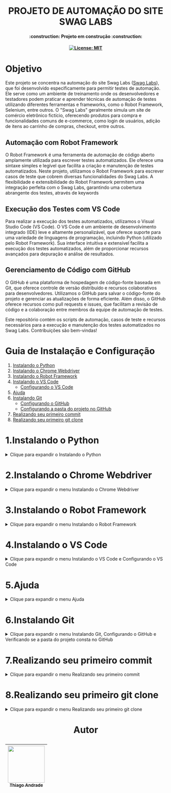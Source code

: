 <h1 align="center">PROJETO DE AUTOMAÇÃO DO SITE SWAG LABS </h1>

<h4 align="center"> 
    :construction:  Projeto em construção  :construction:
</h4>

<h4 align="center">
    
[![License: MIT](https://img.shields.io/badge/License-MIT-yellow.svg)](https://github.com/macielthiago89/swaglabs/blob/main/LICENSE)
</h4>

# Objetivo

Este projeto se concentra na automação do site Swag Labs ([Swag Labs](https://www.saucedemo.com)), que foi desenvolvido especificamente para permitir testes de automação. Ele serve como um ambiente de treinamento onde os desenvolvedores e testadores podem praticar e aprender técnicas de automação de testes utilizando diferentes ferramentas e frameworks, como o Robot Framework, Selenium, entre outros. O "Swag Labs" geralmente simula um site de comércio eletrônico fictício, oferecendo produtos para compra e funcionalidades comuns de e-commerce, como login de usuários, adição de itens ao carrinho de compras, checkout, entre outros. 

## Automação com Robot Framework

O Robot Framework é uma ferramenta de automação de código aberto amplamente utilizada para escrever testes automatizados. Ele oferece uma sintaxe simples e legível que facilita a criação e manutenção de testes automatizados. Neste projeto, utilizamos o Robot Framework para escrever casos de teste que cobrem diversas funcionalidades do Swag Labs. A flexibilidade e extensibilidade do Robot Framework permitem uma integração perfeita com o Swag Labs, garantindo uma cobertura abrangente dos testes, através de keywords

## Execução dos Testes com VS Code

Para realizar a execução dos testes automatizados, utilizamos o Visual Studio Code (VS Code). O VS Code é um ambiente de desenvolvimento integrado (IDE) leve e altamente personalizável, que oferece suporte para uma variedade de linguagens de programação, incluindo Python (utilizado pelo Robot Framework). Sua interface intuitiva e extensível facilita a execução dos testes automatizados, além de proporcionar recursos avançados para depuração e análise de resultados.

## Gerenciamento de Código com GitHub

O GitHub é uma plataforma de hospedagem de código-fonte baseada em Git, que oferece controle de versão distribuído e recursos colaborativos para desenvolvedores. Utilizamos o GitHub para salvar o código-fonte do projeto e gerenciar as atualizações de forma eficiente. Além disso, o GitHub oferece recursos como pull requests e issues, que facilitam a revisão de código e a colaboração entre membros da equipe de automação de testes.

Este repositório contém os scripts de automação, casos de teste e recursos necessários para a execução e manutenção dos testes automatizados no Swag Labs. Contribuições são bem-vindas!

# Guia de Instalação e Configuração

1. [Instalando o Python](#1instalando-o-python)
2. [Instalando o Chrome Webdriver](#2instalando-o-chrome-webdriver)
3. [Instalando o Robot Framework](#3instalando-o-robot-framework)
4. [Instalando o VS Code](#4instalando-o-vs-code)
   * [Configurando o VS Code](configurando-o-vs-code)
5. [Ajuda](#5ajuda)
6. [Instalando Git](#6instalando-git)
   * [Configurando o GitHub](#configurando-o-github)
   * [Configurando a pasta do projeto no GitHub](#configurando-a-pasta-do-projeto-no-github)
7. [Realizando seu primeiro commit](#7realizando-seu-primeiro-commit)
8. [Realizando seu primeiro git clone](#8realizando-seu-primeiro-git-clone)
   
# 1.Instalando o Python

<details>

<summary> Clique para expandir o Instalando o Python </summary>

1.1 Acesse o site [python.org/downloads](https://www.python.org/downloads/) ou pesquise no Google por "Python" e clique em "Downloads".

![1](https://github.com/macielthiago89/automacaoorange/assets/92893341/508541be-06d6-4de0-8d59-f45993159f9e)

1.2 Clique em "Download Python" (Versão atual).

![2](https://github.com/macielthiago89/automacaoorange/assets/92893341/7df2e25a-8f25-4d6e-8d1b-6044672ee838)

1.3 Marque os checkboxes "Use admin privileges when installing py.exe" e "Add python.exe to PATH". Após marcar os checkboxes, clique em "Install Now" e depois em "Next".

![3](https://github.com/macielthiago89/automacaoorange/assets/92893341/ac763428-eace-4e4d-b4b4-ccab8a8add65)

1.4 Clique em "Close" para fechar o instalador do Python.

![4](https://github.com/macielthiago89/automacaoorange/assets/92893341/40f96095-7501-4713-87cc-a3054c2425dc)

1.5 Abra o CMD do Windows e digite `python --version`. A versão exibida no CMD deve ser a mesma que você baixou no passo 02.

![5](https://github.com/macielthiago89/automacaoorange/assets/92893341/b9e6ff17-7801-4e0a-8ef9-913f8a6c2903)

1.6 Clique em "Close" para fechar o instalador do Python.

</details>

# 2.Instalando o Chrome Webdriver

<details>

<summary> Clique para expandir o menu Instalando o Chrome Webdriver </summary>

2.1 No navegador do Chrome, clique em "⁝" para exibir as opções do Chrome e depois em "Ajuda" > "Sobre o Google Chrome".

![6](https://github.com/macielthiago89/automacaoorange/assets/92893341/23788b8a-e7db-4a6d-a437-1bfb7bc408ce)

2.2 Verifique qual a última versão do Chrome. Caso esteja desatualizado, atualize-o.

![7](https://github.com/macielthiago89/automacaoorange/assets/92893341/c3c53e37-3a68-4a13-b379-f2beec068034)

2.3 Acesse o site [chromedriver.chromium.org/downloads](https://chromedriver.chromium.org/downloads) e baixe a versão compatível com seu Chrome.

![8](https://github.com/macielthiago89/automacaoorange/assets/92893341/ad78655f-b3e7-463e-8a87-ed671399fb45)

2.4 Clique em "STABLE", esta é a versão estável do Chrome Driver.

![9](https://github.com/macielthiago89/automacaoorange/assets/92893341/4ef120cd-a501-4262-86d4-0b349085b361)

![10](https://github.com/macielthiago89/automacaoorange/assets/92893341/539ce54a-1ed7-4a21-82d8-7022780bd15e)

2.5 Abra o arquivo baixado no seu navegador.

![12](https://github.com/macielthiago89/automacaoorange/assets/92893341/70f3377c-c752-4506-b4ee-85bcd03bc6d7)

2.6 Navegue até onde o Python foi instalado. Caso não lembre onde foi instalado, clique com o botão direito sobre o atalho do Python, abra o local do arquivo e a pasta "Scripts".

![13](https://github.com/macielthiago89/automacaoorange/assets/92893341/7e8d73fc-10b6-4ff3-9b15-58a247ac9b88)

2.7 Cole o arquivo `chromedriver.exe`.

![14](https://github.com/macielthiago89/automacaoorange/assets/92893341/7f0cfad2-ba8d-4618-b26a-d43bce0a5ab3)

</details>

# 3.Instalando o Robot Framework

<details>

<summary> Clique para expandir o menu Instalando o Robot Framework </summary>

3.1 Abra o CMD do Windows e digite `pip install robotframework`.

![15](https://github.com/macielthiago89/automacaoorange/assets/92893341/58015132-2f18-455a-9543-cfcdbba62518)

3.2 Abra o CMD do Windows e digite `pip install robotframework-seleniumlibrary`.

![16](https://github.com/macielthiago89/automacaoorange/assets/92893341/03df1c97-1070-4cdb-b965-9441ea4173e3)

3.3 Abra o CMD do Windows e digite `pip install setuptools`.

![18](https://github.com/macielthiago89/automacaoorange/assets/92893341/6e0e0430-5d0a-4d95-be7e-50af1118eb15)

3.4 Abra o CMD do Windows e digite `pip install robotframework-faker`.

![19](https://github.com/macielthiago89/automacaoorange/assets/92893341/c61faa53-cd3e-48e5-bf7d-6b613aaec260)

</details>

# 4.Instalando o VS Code

<details>

<summary> Clique para expandir o menu Instalando o VS Code e Configurando o VS Code </summary>

4.1 Acesse o site [code.visualstudio.com/download](https://code.visualstudio.com/download) ou pesquise no Google por "VS Code" e clique em "Download".

![20](https://github.com/macielthiago89/automacaoorange/assets/92893341/5a99c4eb-5ab0-4c4d-bca2-9cf2dbe1a7cf)

4.2 Selecione o Visual Studio Code de acordo com seu sistema operacional.

![21](https://github.com/macielthiago89/automacaoorange/assets/92893341/71b83b05-8218-456d-9b25-06c01de8143e)

4.3 Aceite o acordo e siga as instruções para finalizar a instalação.

![22](https://github.com/macielthiago89/automacaoorange/assets/92893341/b1738ddb-43e9-4900-a9ae-bce2023da399)

# Configurando o VS Code

4.4 Abra o VS Code.

4.5 Clique em "Extensions" e instale as extensões necessárias, como "Robot Framework Language Server", "Material Icon Theme", e "Dracula Official".

![23](https://github.com/macielthiago89/automacaoorange/assets/92893341/fae63138-7c7b-477d-b066-78ab8522250b)
![25](https://github.com/macielthiago89/automacaoorange/assets/92893341/9b8491f8-761e-4613-aaa6-637fa496842a)
![26](https://github.com/macielthiago89/automacaoorange/assets/92893341/40586cdc-2235-41c1-aa7b-c98ab340cedc)

4.6 Crie um arquivo `.code-workspace` para configurar o ambiente de trabalho.

![27](https://github.com/macielthiago89/automacaoorange/assets/92893341/176ff886-e5f9-4058-b4a4-ef815c9b0395)

4.7 Cole o seguinte código no arquivo:

```json
{
    "folders": [
        {
            "path": "."
        }
    ],
    "settings": {
        "rfLanguageServer.libraries": [
            "BuiltIn-3.1.1",
            "Collections-3.1.1",
            "DateTime-3.1.1",
            "Dialogs-3.1.1",
            "OperatingSystem-3.1.1",
            "Process-3.1.1",
            "Screenshot-3.1.1",
            "SeleniumLibrary-3.3.1",
            "Telnet-3.1.1",
            "XML-3.1.1"
        ]
    }
}
```
![28](https://github.com/macielthiago89/automacaoorange/assets/92893341/cddb9f9f-c3b4-4cb3-8828-0c165d69c2c3)

Após salvar o arquivo, crie um arquivo com extensão .robot e digite *** Sistema para exibir as opções de sessões do Robot.

Crie outro arquivo com extensão .robot, digite *** Settings *** e importe a library Selenium ou qualquer outra. Em seguida, digite *** Keywords ***.

![29](https://github.com/macielthiago89/automacaoorange/assets/92893341/7991ce7e-d73a-4b23-971b-396a0005419e)

Ao digitar a keyword, o VS Code já exibe a opção para selecionar.

![30](https://github.com/macielthiago89/automacaoorange/assets/92893341/130fcf59-c5c4-4f92-af34-157120c5e455)

</details>

# 5.Ajuda

<details>

<summary> Clique para expandir o menu Ajuda </summary>

Se mesmo após a instalação do Python o programa não reconheceu as variáveis de ambiente, siga estes passos:

   * 5.1. Clique em "Pesquisa" no Windows.

   * 5.2. Digite "Variáveis de ambiente".

   * 5.3. Após a tela abrir, clique em "Variáveis de ambiente".

   * 5.4. Em "Variáveis de usuário", clique em "Path".

   * 5.5. Clique em "Editar".

   * 5.6. Clique em "Procurar" e navegue até onde o seu Python foi instalado.

   * 5.7. Selecione o diretório do Python e Python\Scripts.

   * 5.8. Coloque as duas variáveis em primeiro e salve.

![31](https://github.com/macielthiago89/automacaoorange/assets/92893341/38f3e179-57d7-48fd-a352-8bb91008febb)

</details>

# 6.Instalando Git

<details>

<summary> Clique para expandir o menu Instalando Git, Configurando o GitHub e Verificando se a pasta do projeto consta no GitHub </summary>

6.1 Acesse o link [Git para Windows](https://git-scm.com/download/win) ou pesquise no Google por "GIT" e clique em "Download for Windows".

![1](https://github.com/macielthiago89/automacaoorange/assets/92893341/a38585d5-c3a4-49e8-90eb-85ad29fca1b0)

6.2 Selecione a arquitetura de acordo com o seu sistema.

![2](https://github.com/macielthiago89/automacaoorange/assets/92893341/40eea418-abfe-43ae-8f70-ad80e8570472)

6.3 Abra o programa do Git e clique sempre em "NEXT".

![3](https://github.com/macielthiago89/automacaoorange/assets/92893341/2bc3ff91-672a-4c4c-a5fb-7811a2e94f95)

## Configurando o GitHub

6.4 Abra o VS Code.

6.5 Clique em "View" e selecione a opção "Terminal".

![4](https://github.com/macielthiago89/automacaoorange/assets/92893341/0804688c-6ad6-40c5-91ca-a24dbb80c876)

6.6 No terminal, clique em "Git Bash".

![5](https://github.com/macielthiago89/automacaoorange/assets/92893341/d84d2627-71b3-48bb-877d-f536c5e56a78)

6.7 No terminal, digite `git config --global user.name <Seu nome de usuário do GitHub>`.

![6](https://github.com/macielthiago89/automacaoorange/assets/92893341/8ce75e44-e0ab-4788-b565-7be8839d9c88)

6.8 No terminal, digite `git config --global user.email <Seu e-mail do GitHub>`.

![7](https://github.com/macielthiago89/automacaoorange/assets/92893341/bf7463fd-f71a-4e0a-a39b-ba9f9cf970c6)

## Configurando a pasta do projeto no GitHub

6.9 Abra o VS Code.

6.10 Clique em "Source Control". (Observação: Caso não tenha a opção "Source Control" visível, clique com o botão direito na engrenagem de configuração e selecione a opção "Source Control").

![8](https://github.com/macielthiago89/automacaoorange/assets/92893341/37347a4e-3123-4d2a-a37f-6ac1a24209b1)

6.11 Clique em "Open Folder".

![9](https://github.com/macielthiago89/automacaoorange/assets/92893341/eb50447c-070d-4604-be76-4c72dbf74138)

6.12 Selecione a pasta para criar o projeto ou crie uma nova.

![10](https://github.com/macielthiago89/automacaoorange/assets/92893341/c9614872-95ad-4805-988a-168944b8e1ff)

6.13 O VS Code irá exibir uma tela de confiabilidade para os autores da pasta. Selecione a caixa de seleção "Trust the authors of all files in the parent folder 'Nome da sua pasta'". Clique em "Yes, I trust the authors".

![11](https://github.com/macielthiago89/automacaoorange/assets/92893341/ccaed159-54ae-47ec-a660-e140cc586794)

## Verificando se a pasta do projeto consta no GitHub

6.14 Clique em "New File".

6.15 Crie um arquivo qualquer.

![12](https://github.com/macielthiago89/automacaoorange/assets/92893341/4eca01a2-3929-4e5f-a080-8732a3ba43cd)

6.16 Clique em "Source File". Clique em "Publish to GitHub".

![14](https://github.com/macielthiago89/automacaoorange/assets/92893341/4f37897d-9549-4195-acda-008af28ae9f5)

6.17 O sistema deve exibir uma mensagem pedindo para a extensão do GitHub acessar o GitHub pelo seu navegador. Clique em "Allow".

![15](https://github.com/macielthiago89/automacaoorange/assets/92893341/e8e0f5e7-a244-48ea-87c3-07e2a618abba)

6.18 O VS Code deve abrir seu navegador e pedir para abrir o Visual Studio Code, clique em "Sim".

![16](https://github.com/macielthiago89/automacaoorange/assets/92893341/538ea72e-cf09-4bab-80d1-c8cbc696f976)

6.19 Retorne ao VS Code e no campo de pesquisa insira o nome do seu repositório que será criado no GitHub.

![17](https://github.com/macielthiago89/automacaoorange/assets/92893341/cebd7403-0e34-4c19-8aaf-19dd6619244a)

6.20 No VS Code, selecione no campo de pesquisa o arquivo criado anteriormente.

![18](https://github.com/macielthiago89/automacaoorange/assets/92893341/6a186735-027a-457a-9305-7b2a5db326ad)

6.21 O VS Code irá exibir para abrir o GitHub no seu navegador. Clique em "Sign in with your browser".

![19](https://github.com/macielthiago89/automacaoorange/assets/92893341/387ed0a1-67b2-4064-8b1b-9e90ec78ad3c)

6.22 O VS Code deve exibir a mensagem de sucesso. Clique em "Open on GitHub".

![20](https://github.com/macielthiago89/automacaoorange/assets/92893341/dbb59ded-3fba-4e72-a96b-61a836bb6bb2)

6.23 O sistema deve exibir no seu navegador a sua conta do GitHub com o seu repositório e o arquivo criado no passo 12.

![21](https://github.com/macielthiago89/automacaoorange/assets/92893341/e85d5c43-a3fd-4af5-9770-5d9c1042b37e)

</details>

# 7.Realizando seu primeiro commit

<details>

<summary> Clique para expandir o menu Realizando seu primeiro commit </summary>

7.1 No terminal clique em git bash e digite o codigo abaixo:

```
echo "# (Nome do repositorio)" >> README.md
git init
git add README.md
git commit -m "Nome do primeiro commit"
git branch -M main
git remote add origin (Link do repositorio completo com .git no final)
git push -u origin main

```

7.2 No arquivo criado, realize alguma edição.

![22](https://github.com/macielthiago89/automacaoorange/assets/92893341/39bc365e-80e0-45f0-948c-bf7156e45832)

7.3 Clique em "Source File". Insira o título do commit no campo "Message". Clique em "Commit".

![23](https://github.com/macielthiago89/automacaoorange/assets/92893341/5c041230-3e27-4779-b18d-f1c64c56c1de)

7.4 O VS Code deve exibir uma mensagem informando que não tem nenhuma edição preparada e pergunta se você quer realizar a mudança, clique em "Always".

![24](https://github.com/macielthiago89/automacaoorange/assets/92893341/fa5e7f7f-2d9d-41a9-bb15-b11e53fcde76)

7.5 Clique em "Sync Changes".

![25](https://github.com/macielthiago89/automacaoorange/assets/92893341/ea4bdb0f-8759-4396-8e26-da981f9ec88b)

7.6 O VS Code deve exibir a mensagem informando para qual branch será feito o commit.

![26](https://github.com/macielthiago89/automacaoorange/assets/92893341/e3c79e6b-e95b-471a-afaa-d03286fc5425)

7.7 Atualize o seu GitHub e verifique a edição realizada.

![27](https://github.com/macielthiago89/automacaoorange/assets/92893341/673e39d3-8444-4a0b-82c5-210253259d3b)

</details>


# 8.Realizando seu primeiro git clone

<details>

<summary> Clique para expandir o menu Realizando seu primeiro git clone </summary>

8.1 No VS Code, clique em "New Window".

![28](https://github.com/macielthiago89/automacaoorange/assets/92893341/85455605-cae8-427c-9e78-27c21b2cccbf)

8.2 Clique em "Source File".

![29](https://github.com/macielthiago89/automacaoorange/assets/92893341/407ef211-5eb4-48bd-ad67-a46e12b8882a)

8.3 Clique em "Clone Repository".

![30](https://github.com/macielthiago89/automacaoorange/assets/92893341/75c0cc10-1e32-41b6-a03a-727d6feba4e7)

8.4 Selecione o repositório do GitHub que você quer clonar.

![31](https://github.com/macielthiago89/automacaoorange/assets/92893341/d04941be-e768-4b3c-80f4-4358eed1ff01)

8.5 Selecione a pasta no Windows onde será salvo o seu repositório.

![32](https://github.com/macielthiago89/automacaoorange/assets/92893341/d9063919-01af-42b9-91a6-42e88058873d)

8.6 Clique em "Open in New Window".

![33](https://github.com/macielthiago89/automacaoorange/assets/92893341/b90beae6-0450-47b9-a2a7-750815df4c8a)

8.7 As pastas serão clonadas do repositório do GitHub e inseridas no VS Code.

![34](https://github.com/macielthiago89/automacaoorange/assets/92893341/b2cf0ec7-34b0-477b-898f-fd61316e56ac)

</details>

<h1 align="center"> 
    
Autor

</h1>

| [<img loading="lazy" src="https://github.com/macielthiago89/automacaoorange/assets/92893341/f7c12873-eed6-485f-905d-2f845e46a950" width=115><br><sub>Thiago Andrade</sub>](https://github.com/macielthiago89/) |
| :---: | 

